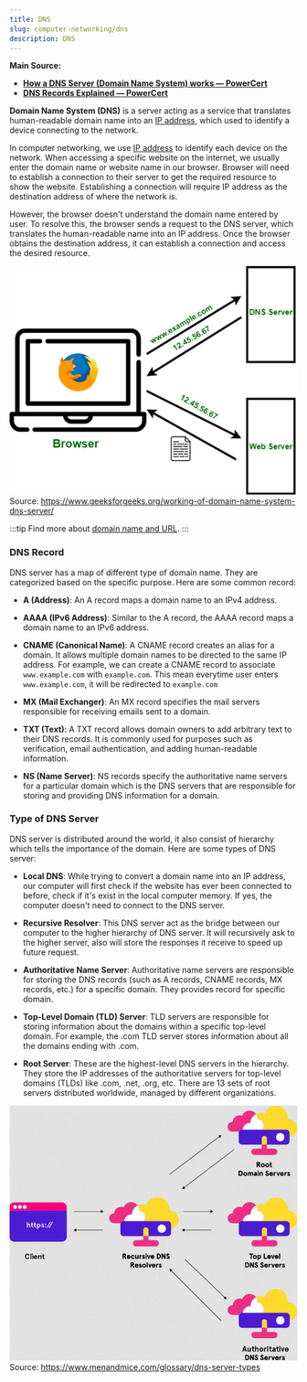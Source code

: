 ```yaml
---
title: DNS
slug: computer-networking/dns
description: DNS
---
```


**Main Source:**

- **[How a DNS Server (Domain Name System) works — PowerCert](https://youtu.be/mpQZVYPuDGU?si=HkwtlF9fHOXMEvN7)**
- **[DNS Records Explained — PowerCert](https://youtu.be/HnUDtycXSNE?si=owMYV2iZG8w72g_r)**

**Domain Name System (DNS)** is a server acting as a service that translates human-readable domain name into an [IP address](/computer-networking/ip-address), which used to identify a device connecting to the network.

In computer networking, we use [IP address](/computer-networking/ip-address) to identify each device on the network. When accessing a specific website on the internet, we usually enter the domain name or website name in our browser. Browser will need to establish a connection to their server to get the required resource to show the website. Establishing a connection will require IP address as the destination address of where the network is.

However, the browser doesn't understand the domain name entered by user. To resolve this, the browser sends a request to the DNS server, which translates the human-readable name into an IP address. Once the browser obtains the destination address, it can establish a connection and access the desired resource.

![Browser sends request to DNS server and receive the IP address of the destination](./dns-server.png)  
Source: https://www.geeksforgeeks.org/working-of-domain-name-system-dns-server/

:::tip
Find more about [domain name and URL](/internet-and-web/web-url).
:::

### DNS Record

DNS server has a map of different type of domain name. They are categorized based on the specific purpose. Here are some common record:

- **A (Address)**: An A record maps a domain name to an IPv4 address.

- **AAAA (IPv6 Address)**: Similar to the A record, the AAAA record maps a domain name to an IPv6 address.

- **CNAME (Canonical Name)**: A CNAME record creates an alias for a domain. It allows multiple domain names to be directed to the same IP address. For example, we can create a CNAME record to associate `www.example.com` with `example.com`. This mean everytime user enters `www.example.com`, it will be redirected to `example.com`

- **MX (Mail Exchanger)**: An MX record specifies the mail servers responsible for receiving emails sent to a domain.

- **TXT (Text)**: A TXT record allows domain owners to add arbitrary text to their DNS records. It is commonly used for purposes such as verification, email authentication, and adding human-readable information.

- **NS (Name Server)**: NS records specify the authoritative name servers for a particular domain which is the DNS servers that are responsible for storing and providing DNS information for a domain.

### Type of DNS Server

DNS server is distributed around the world, it also consist of hierarchy which tells the importance of the domain. Here are some types of DNS server:

- **Local DNS**: While trying to convert a domain name into an IP address, our computer will first check if the website has ever been connected to before, check if it's exist in the local computer memory. If yes, the computer doesn't need to connect to the DNS server.

- **Recursive Resolver**: This DNS server act as the bridge between our computer to the higher hierarchy of DNS server. It will recursively ask to the higher server, also will store the responses it receive to speed up future request.

- **Authoritative Name Server**: Authoritative name servers are responsible for storing the DNS records (such as A records, CNAME records, MX records, etc.) for a specific domain. They provides record for specific domain.

- **Top-Level Domain (TLD) Server**: TLD servers are responsible for storing information about the domains within a specific top-level domain. For example, the .com TLD server stores information about all the domains ending with .com.

- **Root Server**: These are the highest-level DNS servers in the hierarchy. They store the IP addresses of the authoritative servers for top-level domains (TLDs) like .com, .net, .org, etc. There are 13 sets of root servers distributed worldwide, managed by different organizations.

![Type of DNS server](./type-of-dns-server.png)  
Source: https://www.menandmice.com/glossary/dns-server-types
